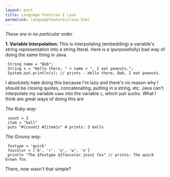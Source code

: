 ```yaml
---
layout: post
title: Language Features I Love
permalink: languagefeaturesilove.html
---
```


_These are in no particular order_

__1. Variable Interpolation:__ This is interpolating (embedding) a variable's string representation into a string literal.  Here is a (purposefully) bad way of doing the same thing in Java.

     String name = "Bob";
     String s = "Hello there, " + name + ", I eat peanuts.";
     System.out.println(s); // prints - Hello there, Bob, I eat peanuts.

I absolutely hate doing this because I'm lazy and there's no reason why I should be closing quotes, concatenating, putting in a string, etc.  Java can't interpolate my variable ```name``` into the variable ```s```, which just sucks.  What I think are great ways of doing this are

_The Ruby way:_

     count = 3
     item = "ball"
     puts "#{count} #{item}s" # prints: 3 balls

_The Groovy way:_

     foxtype = 'quick'
     foxcolor = ['b', 'r', 'o', 'w', 'n']
     println "The $foxtype ${foxcolor.join} fox" // prints: The quick brown fox

There, now wasn't that simple?  

